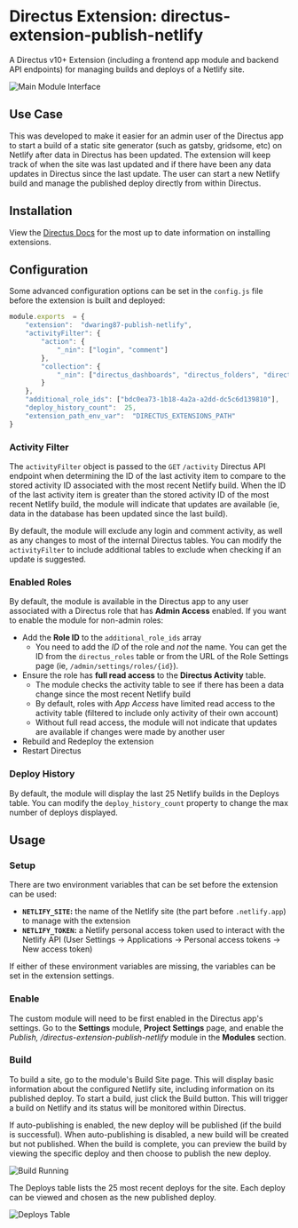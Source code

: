 
# Directus Extension: directus-extension-publish-netlify

A Directus v10+ Extension (including a frontend app module and backend API endpoints) for managing builds and deploys of a Netlify site.

![Main Module Interface](https://user-images.githubusercontent.com/7526014/137394029-05ac81cb-d985-4e47-8e8a-56a9e75dda6d.png)

## Use Case

This was developed to make it easier for an admin user of the Directus app to start a build of a static site generator (such as gatsby, gridsome, etc) on Netlify after data in Directus has been updated. The extension will keep track of when the site was last updated and if there have been any data updates in Directus since the last update.  The user can start a new Netlify build and manage the published deploy directly from within Directus.

## Installation

View the [Directus Docs](https://docs.directus.io/extensions/installing-extensions.html) for the most up to date information on installing extensions.

## Configuration

Some advanced configuration options can be set in the `config.js` file before the extension is built and deployed:

```js
module.exports  = {
    "extension":  "dwaring87-publish-netlify",
    "activityFilter": {
        "action": {
            "_nin": ["login", "comment"]
        },
        "collection": {
            "_nin": ["directus_dashboards", "directus_folders", "directus_migrations", "directus_panels", "directus_permissions", "directus_sessions", "directus_settings", "directus_webhooks"]
        }
    },
    "additional_role_ids": ["bdc0ea73-1b18-4a2a-a2dd-dc5c6d139810"],
    "deploy_history_count":  25,
    "extension_path_env_var":  "DIRECTUS_EXTENSIONS_PATH"
}
```

### Activity Filter

The `activityFilter` object is passed to the `GET` `/activity` Directus API endpoint when determining the ID of the last activity item to compare to the stored activity ID associated with the most recent Netlify build.  When the ID of the last activity item is greater than the stored activity ID of the most recent Netlify build, the module will indicate that updates are available (ie, data in the database has been updated since the last build).

By default, the module will exclude any login and comment activity, as well as any changes to most of the internal Directus tables.  You can modify the `activityFilter` to include additional tables to exclude when checking if an update is suggested.

### Enabled Roles

By default, the module is available in the Directus app to any user associated with a Directus role that has **Admin Access** enabled.  If you want to enable the module for non-admin roles:

- Add the **Role ID** to the `additional_role_ids` array
    - You need to add the _ID_ of the role and _not_ the name.  You can get the ID from the `directus_roles` table or from the URL of the Role Settings page (ie, `/admin/settings/roles/{id}`).
- Ensure the role has **full read access** to the **Directus Activity** table.
	- The module checks the activity table to see if there has been a data change since the most recent Netlify build
	- By default, roles with _App Access_ have limited read access to the activity table (filtered to include only activity of their own account)
	- Without full read access, the module will not indicate that updates are available if changes were made by another user
- Rebuild and Redeploy the extension
- Restart Directus

### Deploy History

By default, the module will display the last 25 Netlify builds in the Deploys table.  You can modify the `deploy_history_count` property to change the max number of deploys displayed.

## Usage

### Setup

There are two environment variables that can be set before the extension can be used:

- **`NETLIFY_SITE`:** the name of the Netlify site (the part before `.netlify.app`) to manage with the extension
- **`NETLIFY_TOKEN`:** a Netlify personal access token used to interact with the Netlify API (User Settings -> Applications -> Personal access tokens -> New access token)

If either of these environment variables are missing, the variables can be set in the extension settings.

### Enable

The custom module will need to be first enabled in the Directus app's settings.  Go to the **Settings** module, **Project Settings** page, and enable the *Publish, /directus-extension-publish-netlify* module in the **Modules** section.

### Build

To build a site, go to the module's Build Site page.  This will display basic information about the configured Netlify site, including information on its published deploy. To start a build, just click the Build button.  This will trigger a build on Netlify and its status will be monitored within Directus.

If auto-publishing is enabled, the new deploy will be published (if the build is successful).  When auto-publishing is disabled, a new build will be created but not published.  When the build is complete, you can preview the build by viewing the specific deploy and then choose to publish the new deploy.

![Build Running](https://user-images.githubusercontent.com/7526014/137395847-edccced9-0459-4a0e-bb61-7eda7eda604e.png)

The Deploys table lists the 25 most recent deploys for the site.  Each deploy can be viewed and chosen as the new published deploy.

![Deploys Table](https://user-images.githubusercontent.com/7526014/137396368-d55441ad-da1a-4904-b191-ca1a616082da.png)
